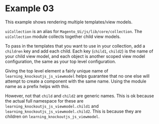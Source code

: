 # Example 03

This example shows rendering multiple templates/view models.

`uiCollection` is an alias for `Magento_Ui/js/lib/core/collection`. The `uiCollection` module collects together child view models.

To pass in the templates that you want to use in your collection, add a `children` key and add each child. Each key (`child1`, `child2`) is the name of your child view model, and each object is another scoped view model configuration, the same as your top level configuration.

Giving the top level element a fairly unique name of `learning_knockoutjs_js_viewmodel` helps guarantee that no one else will attempt to create a component with the same name. Using the module name as a prefix helps with this.

However, not that `child` and `child2` are generic names. This is ok because the actual full namespace for these are `learning_knockoutjs_js_viewmodel.child1` and `learning_knockoutjs_js_viewmodel.child2`. This is because they are children on `learning_knockoutjs_js_viewmodel`. 
